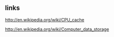 ## links
http://en.wikipedia.org/wiki/CPU_cache

http://en.wikipedia.org/wiki/Computer_data_storage
